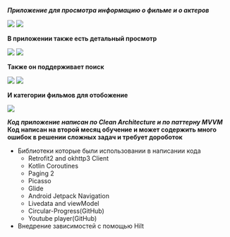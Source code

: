 ***Приложение для просмотра информацию о фильме и о актеров***


















![](https://firebasestorage.googleapis.com/v0/b/fruit-market-e5149.appspot.com/o/App.png?alt=media&token=67ed26e2-299c-4182-b11d-bf94638fe529)
![](https://firebasestorage.googleapis.com/v0/b/fruit-market-e5149.appspot.com/o/Person.png?alt=media&token=6fccc10f-2ed7-418f-b556-2ecf4330ead2)



**В приложении также есть детальный просмотр**    















![](https://firebasestorage.googleapis.com/v0/b/fruit-market-e5149.appspot.com/o/details_person.png?alt=media&token=ce033f21-591c-4701-96aa-2f32f6db5fac)
![](https://firebasestorage.googleapis.com/v0/b/fruit-market-e5149.appspot.com/o/details_movie.png?alt=media&token=67fbd221-8b6a-428c-9200-163621b178f3)      








**Также он поддерживает поиск**
















![](https://firebasestorage.googleapis.com/v0/b/fruit-market-e5149.appspot.com/o/search_person.png?alt=media&token=2772dc12-39ac-4cec-aa7f-15bc2b9874c5)
![](https://firebasestorage.googleapis.com/v0/b/fruit-market-e5149.appspot.com/o/search_movie.png?alt=media&token=deb1726a-51f9-4508-bc74-8f972ce9c4f9)


**И категории фильмов для отобожение**






![](https://firebasestorage.googleapis.com/v0/b/fruit-market-e5149.appspot.com/o/movie_category.png?alt=media&token=1abb4d97-087a-405b-90ce-8bdc3e0352ad)


***Код приложение написан по Clean Architecture и по паттерну MVVM***
**Код написан на второй месяц обучение и может содержить много ошибок в решении сложных задач и требует дороботок**


+ Библиотеки которые были использовании в написании кода 
	+ Retrofit2 and okhttp3 Client
	+ Kotlin Coroutines
	+ Paging 2
	+ Picasso
	+ Glide
	+ Android Jetpack Navigation
	+ Livedata and viewModel
	+ Circular-Progress(GitHub)
	+ Youtube player(GitHub) 
+ Внедрение зависимостей с помощью Hilt


